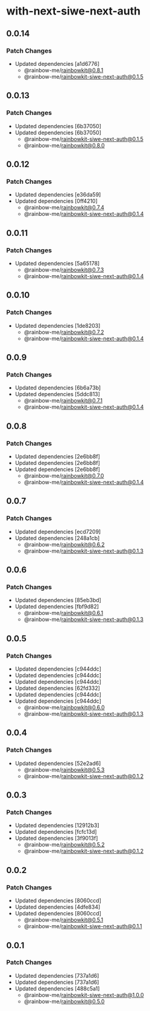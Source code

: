 # with-next-siwe-next-auth

## 0.0.14

### Patch Changes

- Updated dependencies [a1d6776]
  - @rainbow-me/rainbowkit@0.8.1
  - @rainbow-me/rainbowkit-siwe-next-auth@0.1.5

## 0.0.13

### Patch Changes

- Updated dependencies [6b37050]
- Updated dependencies [6b37050]
  - @rainbow-me/rainbowkit-siwe-next-auth@0.1.5
  - @rainbow-me/rainbowkit@0.8.0

## 0.0.12

### Patch Changes

- Updated dependencies [e36da59]
- Updated dependencies [0ff4210]
  - @rainbow-me/rainbowkit@0.7.4
  - @rainbow-me/rainbowkit-siwe-next-auth@0.1.4

## 0.0.11

### Patch Changes

- Updated dependencies [5a65178]
  - @rainbow-me/rainbowkit@0.7.3
  - @rainbow-me/rainbowkit-siwe-next-auth@0.1.4

## 0.0.10

### Patch Changes

- Updated dependencies [1de8203]
  - @rainbow-me/rainbowkit@0.7.2
  - @rainbow-me/rainbowkit-siwe-next-auth@0.1.4

## 0.0.9

### Patch Changes

- Updated dependencies [6b6a73b]
- Updated dependencies [5ddc813]
  - @rainbow-me/rainbowkit@0.7.1
  - @rainbow-me/rainbowkit-siwe-next-auth@0.1.4

## 0.0.8

### Patch Changes

- Updated dependencies [2e6bb8f]
- Updated dependencies [2e6bb8f]
- Updated dependencies [2e6bb8f]
  - @rainbow-me/rainbowkit@0.7.0
  - @rainbow-me/rainbowkit-siwe-next-auth@0.1.4

## 0.0.7

### Patch Changes

- Updated dependencies [ecd7209]
- Updated dependencies [248a1cb]
  - @rainbow-me/rainbowkit@0.6.2
  - @rainbow-me/rainbowkit-siwe-next-auth@0.1.3

## 0.0.6

### Patch Changes

- Updated dependencies [85eb3bd]
- Updated dependencies [fbf9d82]
  - @rainbow-me/rainbowkit@0.6.1
  - @rainbow-me/rainbowkit-siwe-next-auth@0.1.3

## 0.0.5

### Patch Changes

- Updated dependencies [c944ddc]
- Updated dependencies [c944ddc]
- Updated dependencies [c944ddc]
- Updated dependencies [62fd332]
- Updated dependencies [c944ddc]
- Updated dependencies [c944ddc]
  - @rainbow-me/rainbowkit@0.6.0
  - @rainbow-me/rainbowkit-siwe-next-auth@0.1.3

## 0.0.4

### Patch Changes

- Updated dependencies [52e2ad6]
  - @rainbow-me/rainbowkit@0.5.3
  - @rainbow-me/rainbowkit-siwe-next-auth@0.1.2

## 0.0.3

### Patch Changes

- Updated dependencies [12912b3]
- Updated dependencies [fcfc13d]
- Updated dependencies [3f9013f]
  - @rainbow-me/rainbowkit@0.5.2
  - @rainbow-me/rainbowkit-siwe-next-auth@0.1.2

## 0.0.2

### Patch Changes

- Updated dependencies [8060ccd]
- Updated dependencies [4dfe834]
- Updated dependencies [8060ccd]
  - @rainbow-me/rainbowkit@0.5.1
  - @rainbow-me/rainbowkit-siwe-next-auth@0.1.1

## 0.0.1

### Patch Changes

- Updated dependencies [737a1d6]
- Updated dependencies [737a1d6]
- Updated dependencies [488c5a1]
  - @rainbow-me/rainbowkit-siwe-next-auth@1.0.0
  - @rainbow-me/rainbowkit@0.5.0
